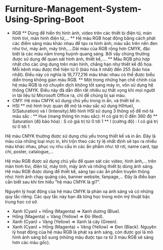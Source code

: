 # Furniture-Management-System-Using-Spring-Boot
* RGB
  ** Dùng để hiển thị hình ảnh, video trên các thiết bị điện tử, màn hình tivi, màn hình điện tử,...
  ** Hệ màu RGB hoạt động bằng cách phát các điểm sáng màu khác nhau để tạo ra hình ảnh, màu sắc trên nền đen như tivi, máy ảnh, máy tính,….Dải màu của RGB rộng hơn CMYK, đặc biệt là các màu nằm trong huỳnh quang sáng. Bởi vậy chúng thường được sử dụng để quan sát hình ảnh, thiết kế,….
  ** Màu RGB phù hợp nhất cho các ứng dụng trên màn hình, chẳng hạn như thiết kế đồ họa. Mỗi kênh màu được thể hiện từ 0 (bão hòa ít nhất) đến 255 (bão hòa nhất). Điều này có nghĩa là 16,777,216 màu khác nhau có thể được biểu diễn trong không gian màu RGB.
  ** Một trong những hạn chế chính của hệ màu RGB là nó chuyển dịch không tốt sang máy in, vốn sử dụng hệ thống CMYK. Điều này đã dẫn đến rất nhiều sự thất vọng khi mọi người in tài liệu từ Microsoft Office ra, chỉ để chúng bị sai màu.
* CMY: Hệ màu CMYK sử dụng chủ yếu trong in ấn, và thiết kế in.
* HSI
  ** mô hình trực quan để mô tả màu sắc sử dụng H(Hue), S(Saturation) và I (Intensity).Mô hình HSI sử dụng 3 thông số để mô tả màu sắc :
  ** Hue (mang thông tin màu sắc): H có giá trị 0 đến 360 độ
  ** Saturation (độ bão hòa) : S có giá trị từ 0 tới 1
  ** I (cường độ) : I có giá trị từ 0 tới 1

Hệ màu CMYK thường được sử dụng chủ yếu trong thiết kế và in ấn. Đây là màu của những loại mực in, khi trộn theo các tỷ lệ nhất định sẽ tạo ra nhiều màu khác nhau, phục vụ nhu cầu in các ấn phẩm như: tờ rơi, name card, tạp chí, poster, catalogue,…

Hệ màu RGB được sử dụng chủ yếu để quan sát các video, hình ảnh,… trên màn hình tivi, điện tử, máy tính, máy ảnh và những thiết bị dùng ánh sáng. Hệ màu RGB được dùng để thiết kế, sáng tạo các ẩn phẩm truyền thông như: hình ảnh chạy quảng cáo, banner website, fanpage,… Đây là điều bạn cần biết sau khi tìm hiểu “hệ màu CMYK là gì?”.

Nguyên lý hoạt động của hệ màu CMYK là phản xạ ánh sáng và có những quy tắc riêng. Các quy tắc này bạn đã từng học trong môn mỹ thuật bậc trung học cơ sở.
- Xanh (Cyan) + Hồng (Magenta) => Xanh dương (Blue).
- Hồng (Magenta) + Vàng (Yellow) => Đỏ (Red).
- Xanh (Cyan) + Vàng (Yellow) => Xanh lá cây (Green).
- Xanh (Cyan) + Hồng (Magenta) + Vàng (Yellow) => Đen (Black).
Nguyên lý hoạt động của hệ màu RGB là phát xạ ánh sáng, còn được gọi là mô hình ánh sáng bổ sung (những màu được tạo ra từ 3 màu RGB sẽ sáng hơn các màu gốc). 
